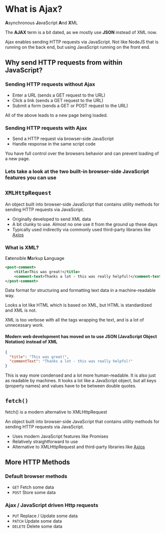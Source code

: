 # What is Ajax?

**A**synchronous **J**avaScript **A**nd **X**ML

The **AJAX** term is a bit dated, as we mostly use **JSON** instead of XML now.

Ajax enables sending HTTP requests via JavaScript. Not like NodeJS that is running on the back end, but using JavaScript running on the front end.

## Why send HTTP requests from within JavaScript?

### Sending HTTP requests **without** Ajax

- Enter a URL (sends a GET request to the URL)
- Click a link (sends a GET request to the URL)
- Submit a form (sends a GET or POST request to the URL)

All of the above leads to a new page being loaded.

### Sending HTTP requests **with** Ajax

- Send a HTTP request via browser-side JavaScript
- Handle response in the same script code

You have full control over the browsers behavior and can prevent loading of a new page.

>

### Lets take a look at the two built-in browser-side JavaScript features you can use

## `XMLHttpRequest`

An object built into browser-side JavaScript that contains utility methods for sending HTTP requests via JavaScript.

- Originally developed to send XML data
- A bit clunky to use. Almost no one use it from the ground up these days
- Typically used indirectly via commonly used third-party libraries like [Axios](https://axios-http.com/docs/intro)

### What is XML?

E**x**tensible **M**arkup **L**anguage

```xml
<post-comment>
    <title>This was great!</title>
    <comment-text>Thanks a lot - this was really helpful!</comment-text>
</post-comment>
```

Data format for structuring and formatting text data in a machine-readable way.

Looks a lot like HTML which is based on XML, but HTML is standardized and XML is not.

XML is too verbose with all the tags wrapping the text, and is a lot of unnecessary work.

>

#### Modern web development has moved on to use JSON (**J**ava**S**cript **O**bject **N**otation) instead of XML

```json
{
  "title": "This was great!",
  "commentText": "Thanks a lot - this was really helpful!"
}
```

This is way more condensed and a lot more human-readable. It is also just as readable by machines. It looks a lot like a JavaScript object, but all keys (property names) and values have to be between double quotes.

## `fetch()`

fetch() is a modern alternative to XMLHttpRequest

An object built into browser-side JavaScript that contains utility methods for sending HTTP requests via JavaScript.

- Uses modern JavaScript features like Promises
- Relatively straightforward to use
- Alternative to XMLHttpRequest and third-party libraries like [Axios](https://axios-http.com/docs/intro)

## More HTTP Methods

### Default browser methods

- `GET` Fetch some data
- `POST` Store some data

### Ajax / JavaScript driven Http requests

- `PUT` Replace / Update some data
- `PATCH` Update some data
- `DELETE` Delete some data

